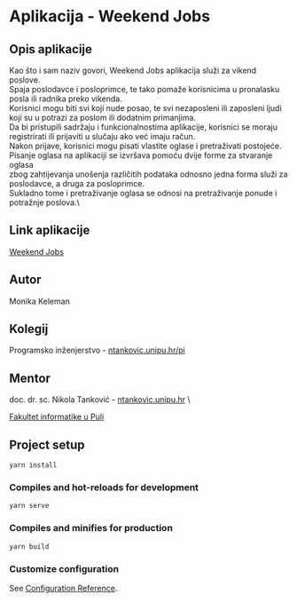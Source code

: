 # Aplikacija - Weekend Jobs

## Opis aplikacije

Kao što i sam naziv govori, Weekend Jobs aplikacija služi za vikend poslove.\
Spaja poslodavce i posloprimce, te tako pomaže korisnicima u pronalasku posla ili radnika preko vikenda.\
Korisnici mogu biti svi koji nude posao, te svi nezaposleni ili zaposleni ljudi koji su u potrazi za poslom ili dodatnim primanjima.\
Da bi pristupili sadržaju i funkcionalnostima aplikacije, korisnici se moraju registrirati ili prijaviti u slučaju ako već imaju račun.\
Nakon prijave, korisnici mogu pisati vlastite oglase i pretraživati postojeće.\
Pisanje oglasa na aplikaciji se izvršava pomoću dvije forme za stvaranje oglasa\
zbog zahtijevanja unošenja različitih podataka odnosno jedna forma služi za poslodavce, a druga za posloprimce.\
Sukladno tome i pretraživanje oglasa se odnosi na pretraživanje ponude i potražnje poslova.\

## Link aplikacije

<a href="https://weekend-jobs.netlify.app/">Weekend Jobs</a>

## Autor

Monika Keleman

## Kolegij

Programsko inženjerstvo - <a href="https://www.notion.so/fiputreca/Programsko-in-enjerstvo-e353945331df468e8382cdad1e91c4b8">ntankovic.unipu.hr/pi</a>

## Mentor

doc. dr. sc. Nikola Tanković - <a href="https://www.notion.so/fiputreca/Kontakt-stranica-875574d1b92248b1a8e90dae52cd29a9">ntankovic.unipu.hr</a> \

<a href="https://fipu.unipu.hr/">Fakultet informatike u Puli</a>

## Project setup

```
yarn install
```

### Compiles and hot-reloads for development

```
yarn serve
```

### Compiles and minifies for production

```
yarn build
```

### Customize configuration

See [Configuration Reference](https://cli.vuejs.org/config/).
